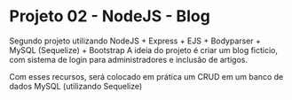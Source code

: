 # Projeto 02 - NodeJS - Blog
Segundo projeto utilizando NodeJS + Express + EJS + Bodyparser + MySQL (Sequelize) + Bootstrap
A ideia do projeto é criar um blog ficticio, com sistema de login para administradores e inclusão de artigos.

Com esses recursos, será colocado em prática um CRUD em um banco de dados MySQL (utilizando Sequelize)
